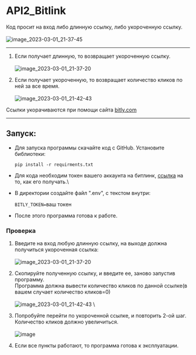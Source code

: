 # API2_Bitlink
Код просит на вход либо длинную ссылку, либо укороченную ссылку. \
\
          ![image_2023-03-01_21-37-45](https://user-images.githubusercontent.com/124410504/222237168-4f545c54-ad6a-426a-9798-878cf2d21400.png)


---

  1. Если получает длинную, то возвращает укороченную ссылку. \
  \
  ![image_2023-03-01_21-37-20](https://user-images.githubusercontent.com/124410504/222237302-419b7d81-5687-47e7-a889-99d5338a3963.png)

  2. Если получает укороченную, то возвращает количество кликов по ней за все время.\
  \
  ![image_2023-03-01_21-42-43](https://user-images.githubusercontent.com/124410504/222237330-ccd3000c-c2eb-4d17-a89a-f7f0450956e2.png)


Ссылки укорачиваются при помощи сайта [bitly.com](https://app.bitly.com/bbt2/)

----
## Запуск: ##
  * Для запуска программы скачайте код с GitHub. Установите библиотеки:
  
    ```pip install -r requirments.txt```
  
  * Для кода необходим токен вашего аккаунта на битлинк, [ссылка](https://dev.bitly.com/) на то, как его получать.\
  * В директории создайте файл ".env", с текстом внутри:
  
     ```BITLY_TOKEN=```ваш токен
  
  * После этого программа готова к работе.
### Проверка ###
1. Введите на вход любую длинную ссылку, на выходе должна получиться укороченная ссылка:\
\
![image_2023-03-01_21-37-20](https://user-images.githubusercontent.com/124410504/222237302-419b7d81-5687-47e7-a889-99d5338a3963.png)

2. Скопируйте полученную ссылку, и введите ее, заново запустив программу.\
Программа должна вывести количество кликов по данной ссылке(в вашем случает количество кликов=0)\
\
![image_2023-03-01_21-42-43](https://user-images.githubusercontent.com/124410504/222237330-ccd3000c-c2eb-4d17-a89a-f7f0450956e2.png)
\
3. Попробуйте перейти по укороченной ссылке, и повторить 2-ой шаг. Количество кликов должно увеличиться.\
\
![image](https://user-images.githubusercontent.com/124410504/222270029-d83f9393-8cb5-4b93-adb3-61f01baf846e.png)

5. Если все пункты работают, то программа готова к эксплуатации.

